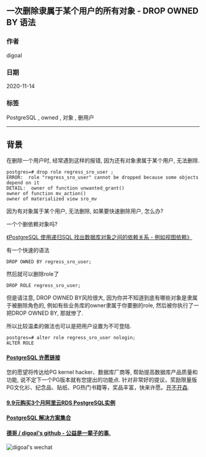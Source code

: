 ## 一次删除隶属于某个用户的所有对象 - DROP OWNED BY 语法
        
### 作者                                                                        
digoal                                                                                                                 
                          
### 日期                                                                                                                 
2020-11-14                                                                                                             
                                                                                                                 
### 标签                                                                                                                 
PostgreSQL , owned , 对象 , 删用户    
                     
----               
                          
## 背景   
在删除一个用户时, 经常遇到这样的报错, 因为还有对象隶属于某个用户, 无法删除.    

```
postgres=# drop role regress_sro_user ;
ERROR:  role "regress_sro_user" cannot be dropped because some objects depend on it
DETAIL:  owner of function unwanted_grant()
owner of function mv_action()
owner of materialized view sro_mv
```

因为有对象属于某个用户, 无法删除, 如果要快速删除用户, 怎么办?

一个个删依赖对象吗?

[《PostgreSQL 使用递归SQL 找出数据库对象之间的依赖关系 - 例如视图依赖》](../201607/20160725_01.md)  

有一个快速的语法

```
DROP OWNED BY regress_sro_user;
```

然后就可以删除role了

```
DROP ROLE regress_sro_user;
```

但是请注意, DROP OWNED BY风险很大, 因为你并不知道到底有哪些对象是隶属于被删除角色的, 例如有些业务库的owner隶属于你要删的role, 然后被你执行了一把DROP OWNED BY, 那就惨了.

所以比较温柔的做法也可以是把用户设置为不可登陆.

```
postgres=# alter role regress_sro_user nologin;
ALTER ROLE
```
 
   
  
#### [PostgreSQL 许愿链接](https://github.com/digoal/blog/issues/76 "269ac3d1c492e938c0191101c7238216")
您的愿望将传达给PG kernel hacker、数据库厂商等, 帮助提高数据库产品质量和功能, 说不定下一个PG版本就有您提出的功能点. 针对非常好的提议，奖励限量版PG文化衫、纪念品、贴纸、PG热门书籍等，奖品丰富，快来许愿。[开不开森](https://github.com/digoal/blog/issues/76 "269ac3d1c492e938c0191101c7238216").  
  
  
#### [9.9元购买3个月阿里云RDS PostgreSQL实例](https://www.aliyun.com/database/postgresqlactivity "57258f76c37864c6e6d23383d05714ea")
  
  
#### [PostgreSQL 解决方案集合](https://yq.aliyun.com/topic/118 "40cff096e9ed7122c512b35d8561d9c8")
  
  
#### [德哥 / digoal's github - 公益是一辈子的事.](https://github.com/digoal/blog/blob/master/README.md "22709685feb7cab07d30f30387f0a9ae")
  
  
![digoal's wechat](../pic/digoal_weixin.jpg "f7ad92eeba24523fd47a6e1a0e691b59")
  
